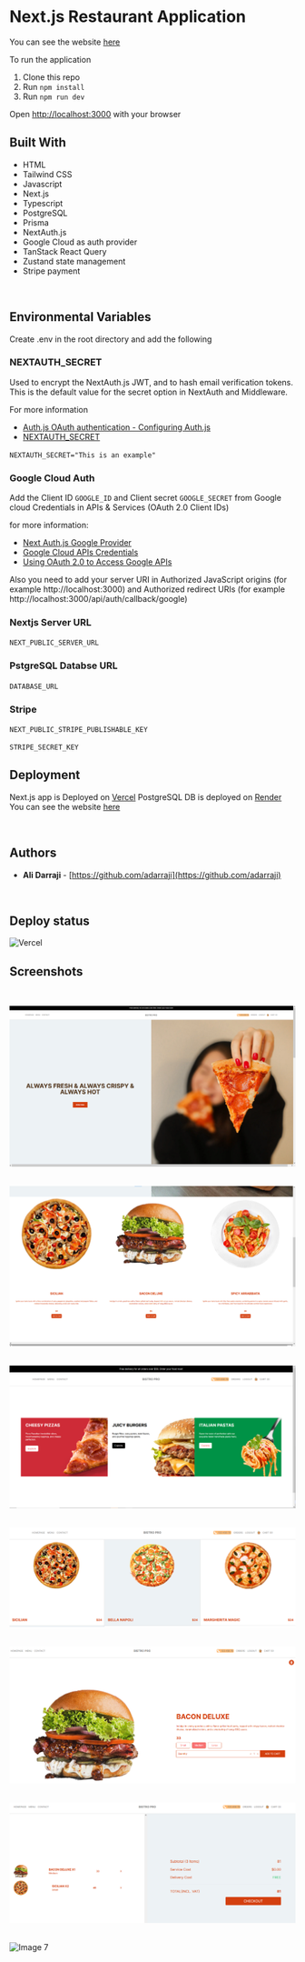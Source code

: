 # Next.js Restaurant Application


 You can see the website [here](https://restaurant-nextjs-tailwind.vercel.app)

To run the application

1. Clone this repo
2. Run `npm install`
3. Run `npm run dev`

Open [http://localhost:3000](http://localhost:3000) with your browser


## Built With

* HTML
* Tailwind CSS
* Javascript
* Next.js
* Typescript
* PostgreSQL
* Prisma
* NextAuth.js
* Google Cloud as auth provider
* TanStack React Query
* Zustand state management
* Stripe payment


<br />

## Environmental Variables

Create .env in the root directory and add the following

### NEXTAUTH_SECRET

Used to encrypt the NextAuth.js JWT, and to hash email verification tokens. This is the default value for the secret option in NextAuth and Middleware.

For more information
* [Auth.js OAuth authentication - Configuring Auth.js](https://authjs.dev/getting-started/oauth-tutorial#1-configuring-authjs)
* [NEXTAUTH_SECRET](https://next-auth.js.org/configuration/options#nextauth_secret)

`NEXTAUTH_SECRET="This is an example"`
<br />


### Google Cloud Auth

Add the Client ID `GOOGLE_ID` and Client secret `GOOGLE_SECRET` from Google cloud Credentials in APIs & Services (OAuth 2.0 Client IDs) 


for more information:

* [Next Auth.js Google Provider](https://next-auth.js.org/providers/google)
* [Google Cloud APIs Credentials](https://console.developers.google.com/apis/credentials)
* [Using OAuth 2.0 to Access Google APIs](https://developers.google.com/identity/protocols/oauth2)

Also you need to add your server URI in Authorized JavaScript origins (for example http://localhost:3000) and Authorized redirect URIs  (for example http://localhost:3000/api/auth/callback/google) 
<br />



### Nextjs Server URL

`NEXT_PUBLIC_SERVER_URL`

### PstgreSQL Databse URL

`DATABASE_URL`


### Stripe
`NEXT_PUBLIC_STRIPE_PUBLISHABLE_KEY`

`STRIPE_SECRET_KEY`


## Deployment

Next.js app is Deployed on [Vercel](https://vercel.com/)
PostgreSQL DB is deployed on [Render](https://render.com)
You can see the website [here](https://restaurant-nextjs-tailwind.vercel.app)


<br />

## Authors

- **Ali Darraji** - [https://github.com/adarraji](https://github.com/adarraji)

<br />

## Deploy status
![Vercel](https://restaurant-nextjs-tailwind.vercel.app/?app=restaurant-nextjs-tailwind)


## Screenshots
<br />

![Image 1](public/images/image-01.png)
<br />
<br />

![Image 2](public/images/image-02.png)
<br />
<br />

![Image 3](public/images/image-03.png)
<br />
<br />

![Image 4](public/images/image-04.png)
<br />
<br />

![Image 5](public/images/image-05.png)
<br />
<br />

![Image 6](public/images/image-06.png)
<br />
<br />

![Image 7](public/images/image-07.png)
<br />
<br />

<br />
<br />
<br />
